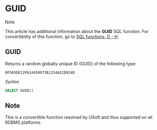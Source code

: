 # GUID



> [!NOTE]
> This article has additional information about the **GUID** SQL function.
> For convertibility of this function, go to [SQL functions  D - H](/docs/Modeller%20and%20Rules%20Engine/SQL%20functions/SQL%20functions%20DH.md).

## **GUID**

Returns a random globally unique ID (GUID) of the following type:

```
0F565DE12F614450973B1334A2CD924D
```

*Syntax*

```sql
SELECT GUID()
```

## Note

This is a convertible function resolved by USoft and thus supported on all RDBMS platforms.